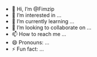 - 👋 Hi, I’m @Fimzip
- 👀 I’m interested in ...
- 🌱 I’m currently learning ...
- 💞️ I’m looking to collaborate on ...
- 📫 How to reach me ...
- 😄 Pronouns: ...
- ⚡ Fun fact: ...

<!---
Fimzip/Fimzip is a ✨ special ✨ repository because its `README.md` (this file) appears on your GitHub profile.
You can click the Preview link to take a look at your changes.
--->
